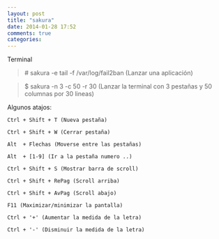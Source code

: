 ```yaml
---
layout: post
title: "sakura"
date: 2014-01-28 17:52
comments: true
categories: 
---
```

Terminal

>\# sakura -e tail -f /var/log/fail2ban (Lanzar una aplicación)

>$ sakura -n 3 -c 50 -r 30 (Lanzar la terminal con 3 pestañas y 50 columnas por 30 lineas)

Algunos atajos:

	Ctrl + Shift + T (Nueva pestaña)

	Ctrl + Shift + W (Cerrar pestaña)                  

	Alt  + Flechas (Moverse entre las pestañas)

	Alt  + [1-9] (Ir a la pestaña numero ..)

	Ctrl + Shift + S (Mostrar barra de scroll)

	Ctrl + Shift + RePag (Scroll arriba) 

	Ctrl + Shift + AvPag (Scroll abajo)

	F11 (Maximizar/minimizar la pantalla)                              

	Ctrl + '+' (Aumentar la medida de la letra)

	Ctrl + '-' (Disminuir la medida de la letra)     

